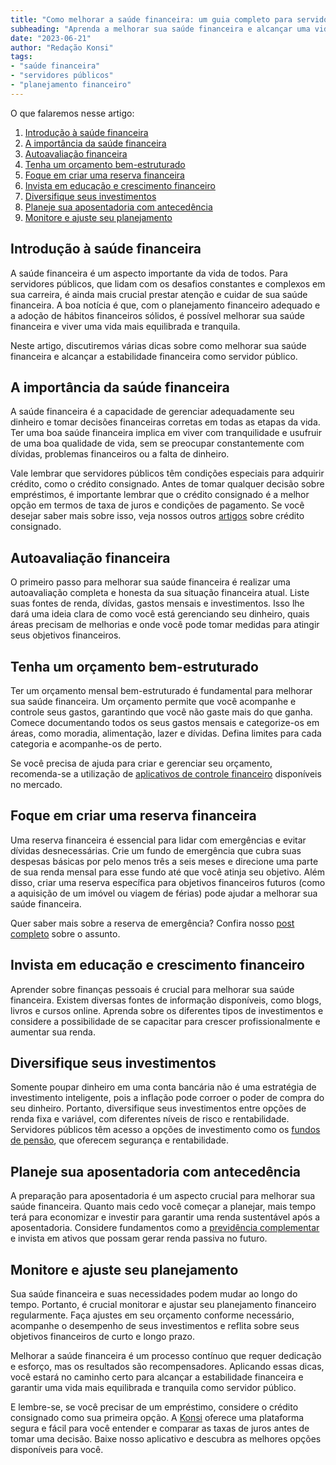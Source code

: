```yaml
---
title: "Como melhorar a saúde financeira: um guia completo para servidores públicos"
subheading: "Aprenda a melhorar sua saúde financeira e alcançar uma vida mais equilibrada e tranquila com essas dicas essenciais."
date: "2023-06-21"
author: "Redação Konsi"
tags:
- "saúde financeira"
- "servidores públicos"
- "planejamento financeiro"
---
```


O que falaremos nesse artigo:

1. [Introdução à saúde financeira]()
2. [A importância da saúde financeira]()
3. [Autoavaliação financeira]()
4. [Tenha um orçamento bem-estruturado]()
5. [Foque em criar uma reserva financeira]()
6. [Invista em educação e crescimento financeiro]()
7. [Diversifique seus investimentos]()
8. [Planeje sua aposentadoria com antecedência]()
9. [Monitore e ajuste seu planejamento]()

## Introdução à saúde financeira

A saúde financeira é um aspecto importante da vida de todos. Para servidores públicos, que lidam com os desafios constantes e complexos em sua carreira, é ainda mais crucial prestar atenção e cuidar de sua saúde financeira. A boa notícia é que, com o planejamento financeiro adequado e a adoção de hábitos financeiros sólidos, é possível melhorar sua saúde financeira e viver uma vida mais equilibrada e tranquila.

Neste artigo, discutiremos várias dicas sobre como melhorar sua saúde financeira e alcançar a estabilidade financeira como servidor público.

## A importância da saúde financeira

A saúde financeira é a capacidade de gerenciar adequadamente seu dinheiro e tomar decisões financeiras corretas em todas as etapas da vida. Ter uma boa saúde financeira implica em viver com tranquilidade e usufruir de uma boa qualidade de vida, sem se preocupar constantemente com dívidas, problemas financeiros ou a falta de dinheiro.

Vale lembrar que servidores públicos têm condições especiais para adquirir crédito, como o crédito consignado. Antes de tomar qualquer decisão sobre empréstimos, é importante lembrar que o crédito consignado é a melhor opção em termos de taxa de juros e condições de pagamento. Se você desejar saber mais sobre isso, veja nossos outros [artigos]((https://konsi.com.br/postagens)) sobre crédito consignado.

## Autoavaliação financeira

O primeiro passo para melhorar sua saúde financeira é realizar uma autoavaliação completa e honesta da sua situação financeira atual. Liste suas fontes de renda, dívidas, gastos mensais e investimentos. Isso lhe dará uma ideia clara de como você está gerenciando seu dinheiro, quais áreas precisam de melhorias e onde você pode tomar medidas para atingir seus objetivos financeiros.

## Tenha um orçamento bem-estruturado

Ter um orçamento mensal bem-estruturado é fundamental para melhorar sua saúde financeira. Um orçamento permite que você acompanhe e controle seus gastos, garantindo que você não gaste mais do que ganha. Comece documentando todos os seus gastos mensais e categorize-os em áreas, como moradia, alimentação, lazer e dívidas. Defina limites para cada categoria e acompanhe-os de perto.

Se você precisa de ajuda para criar e gerenciar seu orçamento, recomenda-se a utilização de [aplicativos de controle financeiro]((https://konsi.com.br/postagens/aplicativo-de-controle-financeiro-confira-otimas-opcoes)) disponíveis no mercado.

## Foque em criar uma reserva financeira

Uma reserva financeira é essencial para lidar com emergências e evitar dívidas desnecessárias. Crie um fundo de emergência que cubra suas despesas básicas por pelo menos três a seis meses e direcione uma parte de sua renda mensal para esse fundo até que você atinja seu objetivo. Além disso, criar uma reserva específica para objetivos financeiros futuros (como a aquisição de um imóvel ou viagem de férias) pode ajudar a melhorar sua saúde financeira.

Quer saber mais sobre a reserva de emergência? Confira nosso [post completo]((https://konsi.com.br/postagens/a-importncia-da-reserva-de-emergncia-e-como-constru-la-com-inteligncia-financeira)) sobre o assunto.

## Invista em educação e crescimento financeiro

Aprender sobre finanças pessoais é crucial para melhorar sua saúde financeira. Existem diversas fontes de informação disponíveis, como blogs, livros e cursos online. Aprenda sobre os diferentes tipos de investimentos e considere a possibilidade de se capacitar para crescer profissionalmente e aumentar sua renda.

## Diversifique seus investimentos

Somente poupar dinheiro em uma conta bancária não é uma estratégia de investimento inteligente, pois a inflação pode corroer o poder de compra do seu dinheiro. Portanto, diversifique seus investimentos entre opções de renda fixa e variável, com diferentes níveis de risco e rentabilidade. Servidores públicos têm acesso a opções de investimento como os [fundos de pensão]((https://konsi.com.br/postagens/planejamento-financeiro-para-aposentadoria-no-setor-pblico)), que oferecem segurança e rentabilidade.

## Planeje sua aposentadoria com antecedência

A preparação para aposentadoria é um aspecto crucial para melhorar sua saúde financeira. Quanto mais cedo você começar a planejar, mais tempo terá para economizar e investir para garantir uma renda sustentável após a aposentadoria. Considere fundamentos como a [previdência complementar]((https://konsi.com.br/postagens/planejamento-financeiro-para-aposentadoria-no-setor-pblico)) e invista em ativos que possam gerar renda passiva no futuro.

## Monitore e ajuste seu planejamento

Sua saúde financeira e suas necessidades podem mudar ao longo do tempo. Portanto, é crucial monitorar e ajustar seu planejamento financeiro regularmente. Faça ajustes em seu orçamento conforme necessário, acompanhe o desempenho de seus investimentos e reflita sobre seus objetivos financeiros de curto e longo prazo.

Melhorar a saúde financeira é um processo contínuo que requer dedicação e esforço, mas os resultados são recompensadores. Aplicando essas dicas, você estará no caminho certo para alcançar a estabilidade financeira e garantir uma vida mais equilibrada e tranquila como servidor público.

E lembre-se, se você precisar de um empréstimo, considere o crédito consignado como sua primeira opção. A [Konsi]((https://konsi.com.br/download-aplicativo)) oferece uma plataforma segura e fácil para você entender e comparar as taxas de juros antes de tomar uma decisão. Baixe nosso aplicativo e descubra as melhores opções disponíveis para você.
